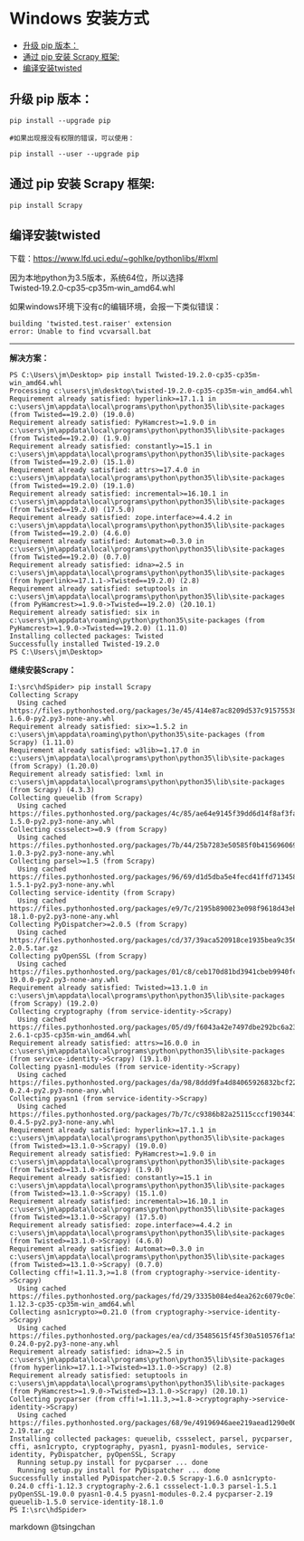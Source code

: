 

Windows 安装方式
======


- [升级 pip 版本：](#升级-pip-版本)
- [通过 pip 安装 Scrapy 框架:](#通过-pip-安装-scrapy-框架)
- [编译安装twisted](#编译安装twisted)




## 升级 pip 版本：

    pip install --upgrade pip
    
    #如果出现报没有权限的错误，可以使用：
    
    pip install --user --upgrade pip

## 通过 pip 安装 Scrapy 框架:

    pip install Scrapy
    
## 编译安装twisted

下载：https://www.lfd.uci.edu/~gohlke/pythonlibs/#lxml

因为本地python为3.5版本，系统64位，所以选择Twisted‑19.2.0‑cp35‑cp35m‑win_amd64.whl

如果windows环境下没有c的编辑环境，会报一下类似错误：

    building 'twisted.test.raiser' extension
    error: Unable to find vcvarsall.bat

    
----    

**解决方案：**    
    
    PS C:\Users\jm\Desktop> pip install Twisted-19.2.0-cp35-cp35m-win_amd64.whl
    Processing c:\users\jm\desktop\twisted-19.2.0-cp35-cp35m-win_amd64.whl
    Requirement already satisfied: hyperlink>=17.1.1 in c:\users\jm\appdata\local\programs\python\python35\lib\site-packages (from Twisted==19.2.0) (19.0.0)
    Requirement already satisfied: PyHamcrest>=1.9.0 in c:\users\jm\appdata\local\programs\python\python35\lib\site-packages (from Twisted==19.2.0) (1.9.0)
    Requirement already satisfied: constantly>=15.1 in c:\users\jm\appdata\local\programs\python\python35\lib\site-packages (from Twisted==19.2.0) (15.1.0)
    Requirement already satisfied: attrs>=17.4.0 in c:\users\jm\appdata\local\programs\python\python35\lib\site-packages (from Twisted==19.2.0) (19.1.0)
    Requirement already satisfied: incremental>=16.10.1 in c:\users\jm\appdata\local\programs\python\python35\lib\site-packages (from Twisted==19.2.0) (17.5.0)
    Requirement already satisfied: zope.interface>=4.4.2 in c:\users\jm\appdata\local\programs\python\python35\lib\site-packages (from Twisted==19.2.0) (4.6.0)
    Requirement already satisfied: Automat>=0.3.0 in c:\users\jm\appdata\local\programs\python\python35\lib\site-packages (from Twisted==19.2.0) (0.7.0)
    Requirement already satisfied: idna>=2.5 in c:\users\jm\appdata\local\programs\python\python35\lib\site-packages (from hyperlink>=17.1.1->Twisted==19.2.0) (2.8)
    Requirement already satisfied: setuptools in c:\users\jm\appdata\local\programs\python\python35\lib\site-packages (from PyHamcrest>=1.9.0->Twisted==19.2.0) (20.10.1)
    Requirement already satisfied: six in c:\users\jm\appdata\roaming\python\python35\site-packages (from PyHamcrest>=1.9.0->Twisted==19.2.0) (1.11.0)
    Installing collected packages: Twisted
    Successfully installed Twisted-19.2.0
    PS C:\Users\jm\Desktop>    
    
    
**继续安装Scrapy：**
    
    I:\src\hdSpider> pip install Scrapy
    Collecting Scrapy
      Using cached https://files.pythonhosted.org/packages/3e/45/414e87ac8209d537c91575538c5307c20217a6943f555e0ee39f6db4bb0f/Scrapy-1.6.0-py2.py3-none-any.whl
    Requirement already satisfied: six>=1.5.2 in c:\users\jm\appdata\roaming\python\python35\site-packages (from Scrapy) (1.11.0)
    Requirement already satisfied: w3lib>=1.17.0 in c:\users\jm\appdata\local\programs\python\python35\lib\site-packages (from Scrapy) (1.20.0)
    Requirement already satisfied: lxml in c:\users\jm\appdata\local\programs\python\python35\lib\site-packages (from Scrapy) (4.3.3)
    Collecting queuelib (from Scrapy)
      Using cached https://files.pythonhosted.org/packages/4c/85/ae64e9145f39dd6d14f8af3fa809a270ef3729f3b90b3c0cf5aa242ab0d4/queuelib-1.5.0-py2.py3-none-any.whl
    Collecting cssselect>=0.9 (from Scrapy)
      Using cached https://files.pythonhosted.org/packages/7b/44/25b7283e50585f0b4156960691d951b05d061abf4a714078393e51929b30/cssselect-1.0.3-py2.py3-none-any.whl
    Collecting parsel>=1.5 (from Scrapy)
      Using cached https://files.pythonhosted.org/packages/96/69/d1d5dba5e4fecd41ffd71345863ed36a45975812c06ba77798fc15db6a64/parsel-1.5.1-py2.py3-none-any.whl
    Collecting service-identity (from Scrapy)
      Using cached https://files.pythonhosted.org/packages/e9/7c/2195b890023e098f9618d43ebc337d83c8b38d414326685339eb024db2f6/service_identity-18.1.0-py2.py3-none-any.whl
    Collecting PyDispatcher>=2.0.5 (from Scrapy)
      Using cached https://files.pythonhosted.org/packages/cd/37/39aca520918ce1935bea9c356bcbb7ed7e52ad4e31bff9b943dfc8e7115b/PyDispatcher-2.0.5.tar.gz
    Collecting pyOpenSSL (from Scrapy)
      Using cached https://files.pythonhosted.org/packages/01/c8/ceb170d81bd3941cbeb9940fc6cc2ef2ca4288d0ca8929ea4db5905d904d/pyOpenSSL-19.0.0-py2.py3-none-any.whl
    Requirement already satisfied: Twisted>=13.1.0 in c:\users\jm\appdata\local\programs\python\python35\lib\site-packages (from Scrapy) (19.2.0)
    Collecting cryptography (from service-identity->Scrapy)
      Using cached https://files.pythonhosted.org/packages/05/d9/f6043a42e7497dbe292bc6a238ab2f06c463a038fc95d6c74f78a29ec3a9/cryptography-2.6.1-cp35-cp35m-win_amd64.whl
    Requirement already satisfied: attrs>=16.0.0 in c:\users\jm\appdata\local\programs\python\python35\lib\site-packages (from service-identity->Scrapy) (19.1.0)
    Collecting pyasn1-modules (from service-identity->Scrapy)
      Using cached https://files.pythonhosted.org/packages/da/98/8ddd9fa4d84065926832bcf2255a2b69f1d03330aa4d1c49cc7317ac888e/pyasn1_modules-0.2.4-py2.py3-none-any.whl
    Collecting pyasn1 (from service-identity->Scrapy)
      Using cached https://files.pythonhosted.org/packages/7b/7c/c9386b82a25115cccf1903441bba3cbadcfae7b678a20167347fa8ded34c/pyasn1-0.4.5-py2.py3-none-any.whl
    Requirement already satisfied: hyperlink>=17.1.1 in c:\users\jm\appdata\local\programs\python\python35\lib\site-packages (from Twisted>=13.1.0->Scrapy) (19.0.0)
    Requirement already satisfied: PyHamcrest>=1.9.0 in c:\users\jm\appdata\local\programs\python\python35\lib\site-packages (from Twisted>=13.1.0->Scrapy) (1.9.0)
    Requirement already satisfied: constantly>=15.1 in c:\users\jm\appdata\local\programs\python\python35\lib\site-packages (from Twisted>=13.1.0->Scrapy) (15.1.0)
    Requirement already satisfied: incremental>=16.10.1 in c:\users\jm\appdata\local\programs\python\python35\lib\site-packages (from Twisted>=13.1.0->Scrapy) (17.5.0)
    Requirement already satisfied: zope.interface>=4.4.2 in c:\users\jm\appdata\local\programs\python\python35\lib\site-packages (from Twisted>=13.1.0->Scrapy) (4.6.0)
    Requirement already satisfied: Automat>=0.3.0 in c:\users\jm\appdata\local\programs\python\python35\lib\site-packages (from Twisted>=13.1.0->Scrapy) (0.7.0)
    Collecting cffi!=1.11.3,>=1.8 (from cryptography->service-identity->Scrapy)
      Using cached https://files.pythonhosted.org/packages/fd/29/3335b084ed4ea262c6079c0e70e84117a758a0d07d42fe3d1b07a575aaa3/cffi-1.12.3-cp35-cp35m-win_amd64.whl
    Collecting asn1crypto>=0.21.0 (from cryptography->service-identity->Scrapy)
      Using cached https://files.pythonhosted.org/packages/ea/cd/35485615f45f30a510576f1a56d1e0a7ad7bd8ab5ed7cdc600ef7cd06222/asn1crypto-0.24.0-py2.py3-none-any.whl
    Requirement already satisfied: idna>=2.5 in c:\users\jm\appdata\local\programs\python\python35\lib\site-packages (from hyperlink>=17.1.1->Twisted>=13.1.0->Scrapy) (2.8)
    Requirement already satisfied: setuptools in c:\users\jm\appdata\local\programs\python\python35\lib\site-packages (from PyHamcrest>=1.9.0->Twisted>=13.1.0->Scrapy) (20.10.1)
    Collecting pycparser (from cffi!=1.11.3,>=1.8->cryptography->service-identity->Scrapy)
      Using cached https://files.pythonhosted.org/packages/68/9e/49196946aee219aead1290e00d1e7fdeab8567783e83e1b9ab5585e6206a/pycparser-2.19.tar.gz
    Installing collected packages: queuelib, cssselect, parsel, pycparser, cffi, asn1crypto, cryptography, pyasn1, pyasn1-modules, service-identity, PyDispatcher, pyOpenSSL, Scrapy
      Running setup.py install for pycparser ... done
      Running setup.py install for PyDispatcher ... done
    Successfully installed PyDispatcher-2.0.5 Scrapy-1.6.0 asn1crypto-0.24.0 cffi-1.12.3 cryptography-2.6.1 cssselect-1.0.3 parsel-1.5.1 pyOpenSSL-19.0.0 pyasn1-0.4.5 pyasn1-modules-0.2.4 pycparser-2.19 queuelib-1.5.0 service-identity-18.1.0
    PS I:\src\hdSpider>
    

markdown @tsingchan     